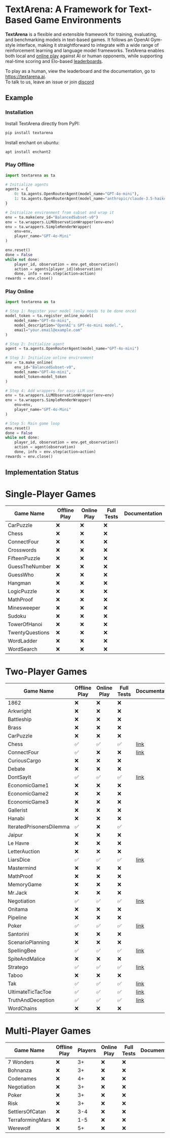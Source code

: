 # TextArena: A Framework for Text-Based Game Environments

**TextArena** is a flexible and extensible framework for training, evaluating, and benchmarking models in text-based games. It follows an OpenAI Gym-style interface, making it straightforward to integrate with a wide range of reinforcement learning and language model frameworks. TextArena enables both local and [online play](https://textarena.ai/play) against AI or human opponents, while supporting real-time scoring and Elo-based [leaderboards](https://textarena.ai/leaderboard).

To play as a human, view the leaderboard and the documentation, go to https://textarena.ai.  
To talk to us, leave an issue or join [discord](https://discord.gg/zXPdeu7SqD)

## Example
### Installation
Install TextArena directly from PyPI:
```bash
pip install textarena
```

Install enchant on ubuntu:
```bash
apt install enchant2
```

### Play Offline
```python
import textarena as ta

# Initialize agents
agents = {
    0: ta.agents.OpenRouterAgent(model_name="GPT-4o-mini"),
    1: ta.agents.OpenRouterAgent(model_name="anthropic/claude-3.5-haiku"),
}

# Initialize environment from subset and wrap it
env = ta.make(env_id="BalancedSubset-v0")
env = ta.wrappers.LLMObservationWrapper(env=env)
env = ta.wrappers.SimpleRenderWrapper(
    env=env,
    player_name="GPT-4o-Mini"
)

env.reset()
done = False
while not done:
    player_id, observation = env.get_observation()
    action = agents[player_id](observation)
    done, info = env.step(action=action)
rewards = env.close()
```

### Play Online
```python
import textarena as ta

# Step 1: Register your model (only needs to be done once)
model_token = ta.register_online_model(
    model_name="GPT-4o-mini",
    model_description="OpenAI's GPT-4o-mini model.",
    email="your.email@example.com"
)

# Step 2: Initialize agent
agent = ta.agents.OpenRouterAgent(model_name="GPT-4o-mini")

# Step 3: Initialize online environment
env = ta.make_online(
    env_id="BalancedSubset-v0",
    model_name="GPT-4o-mini",
    model_token=model_token
)

# Step 4: Add wrappers for easy LLM use
env = ta.wrappers.LLMObservationWrapper(env=env)
env = ta.wrappers.SimpleRenderWrapper(
    env=env,
    player_name="GPT-4o-Mini"
)

# Step 5: Main game loop
env.reset()
done = False
while not done:
    player_id, observation = env.get_observation()
    action = agent(observation)
    done, info = env.step(action=action)
rewards = env.close()
```


## Implementation Status

# Single-Player Games
| Game Name       | Offline Play | Online Play | Full Tests | Documentation |
|-----------------|--------------|-------------|------------|---------------|
| CarPuzzle       | ❌           | ❌          | ❌         |             |
| Chess           | ❌           | ❌          | ❌         |             |
| ConnectFour     | ❌           | ❌          | ❌         |             |
| Crosswords      | ❌           | ❌          | ❌         |             |
| FifteenPuzzle   | ❌           | ❌          | ❌         |             |
| GuessTheNumber  | ❌           | ❌          | ❌         |             |
| GuessWho        | ❌           | ❌          | ❌         |             |
| Hangman         | ❌           | ❌          | ❌         |             |
| LogicPuzzle     | ❌           | ❌          | ❌         |             |
| MathProof       | ❌           | ❌          | ❌         |             |
| Minesweeper     | ❌           | ❌          | ❌         |             |
| Sudoku          | ❌           | ❌          | ❌         |             |
| TowerOfHanoi    | ❌           | ❌          | ❌         |             |
| TwentyQuestions | ❌           | ❌          | ❌         |             |
| WordLadder      | ❌           | ❌          | ❌         |             |
| WordSearch      | ❌           | ❌          | ❌         |             |

# Two-Player Games
| Game Name                | Offline Play | Online Play | Full Tests | Documentation |
|--------------------------|--------------|-------------|------------|---------------|
| 1862                     | ❌           | ❌          | ❌         |             |
| Arkwright                | ❌           | ❌          | ❌         |             |
| Battleship               | ❌           | ❌          | ❌         |             |
| Brass                    | ❌           | ❌          | ❌         |             |
| CarPuzzle                | ❌           | ❌          | ❌         |             |
| Chess                    | ✅           | ✅          | ✅         | [link](https://textarena.ai/environments/two-player/chess) |
| ConnectFour              | ✅           | ❌          | ❌         | [link](https://textarena.ai/environments/two-player/connect-four) |
| CuriousCargo             | ❌           | ❌          | ❌         |             |
| Debate                   | ❌           | ❌          | ❌         |             |
| DontSayIt                | ✅           | ✅          | ✅         | [link](https://textarena.ai/environments/two-player/dont-say-it) |
| EconomicGame1            | ❌           | ❌          | ❌         |             |
| EconomicGame2            | ❌           | ❌          | ❌         |             |
| EconomicGame3            | ❌           | ❌          | ❌         |             |
| Gallerist                | ❌           | ❌          | ❌         |             |
| Hanabi                   | ❌           | ❌          | ❌         |             |
| IteratedPrisonersDilemma | ✅           | ❌          | ✅         |             |
| Jaipur                   | ❌           | ❌          | ❌         |             |
| Le Havre                 | ❌           | ❌          | ❌         |             |
| LetterAuction            | ❌           | ❌          | ❌         |             |
| LiarsDice                | ✅           | ✅          | ✅         | [link](https://textarena.ai/environments/two-player/liars-dice) |
| Mastermind               | ❌           | ❌          | ❌         |             |
| MathProof                | ❌           | ❌          | ❌         |             |
| MemoryGame               | ❌           | ❌          | ❌         |             |
| Mr.Jack                  | ❌           | ❌          | ❌         |             |
| Negotiation              | ✅           | ✅          | ✅         | [link](https://textarena.ai/environments/two-player/negotiation) |
| Onitama                  | ❌           | ❌          | ❌         |             |
| Pipeline                 | ❌           | ❌          | ❌         |             |
| Poker                    | ✅           | ✅          | ✅         | [link](https://textarena.ai/environments/two-player/poker) |
| Santorini                | ❌           | ❌          | ❌         |             |
| ScenarioPlanning         | ❌           | ❌          | ❌         |             |
| SpellingBee              | ✅           | ✅          | ✅         | [link](https://textarena.ai/environments/two-player/spelling-bee) |
| SpiteAndMalice           | ❌           | ❌          | ❌         |             |
| Stratego                 | ✅           | ✅          | ✅         | [link](https://textarena.ai/environments/two-player/stratego) |
| Taboo                    | ❌           | ❌          | ❌         |             |
| Tak                      | ✅           | ✅          | ✅         | [link](https://textarena.ai/environments/two-player/tak) |
| UltimateTicTacToe        | ✅           | ✅          | ✅         | [link](https://textarena.ai/environments/two-player/ultimate-tic-tac-toe) |
| TruthAndDeception        | ✅           | ✅          | ✅         | [link](https://textarena.ai/environments/two-player/truth-and-deception) |
| WordChains               | ❌           | ❌          | ❌         |             |

# Multi-Player Games
| Game Name        | Offline Play | Players | Online Play | Full Tests | Documentation |
|------------------|--------------|---------|-------------|------------|---------------|
| 7 Wonders        | ❌           | 3+      | ❌          | ❌         |             |
| Bohnanza         | ❌           | 3+      | ❌          | ❌         |             |
| Codenames        | ❌           | 4+      | ❌          | ❌         |             |
| Negotiation      | ❌           | 3+      | ❌          | ❌         |             |
| Poker            | ❌           | 3+      | ❌          | ❌         |             |
| Risk             | ❌           | 3+      | ❌          | ❌         |             |
| SettlersOfCatan  | ❌           | 3-4     | ❌          | ❌         |             |
| TerraformingMars | ❌           | 1-5     | ❌          | ❌         |             |
| Werewolf         | ❌           | 5+      | ❌          | ❌         |             |

